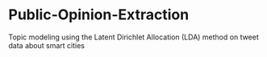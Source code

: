 # Public-Opinion-Extraction
Topic modeling using the Latent Dirichlet Allocation (LDA) method on tweet data about smart cities
